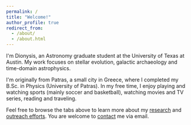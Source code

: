 ```yaml
---
permalink: /
title: "Welcome!"
author_profile: true
redirect_from: 
  - /about/
  - /about.html
---
```


I'm Dionysis, an Astronomy graduate student at the University of Texas at Austin. My work focuses on stellar evolution, galactic archaeology and time-domain astrophysics. 

I'm originally from Patras, a small city in Greece, where I completed my B.Sc. in Physics (University of Patras). In my free time, I enjoy playing and watching sports (mainly soccer and basketball), watching movies and TV series, reading and traveling.

Feel free to browse the tabs above to learn more about my [research](https://diongak.github.io/research/) and [outreach efforts](https://diongak.github.io/outreach/). You are welcome to [contact](https://diongak.github.io/contact/) me via email.
